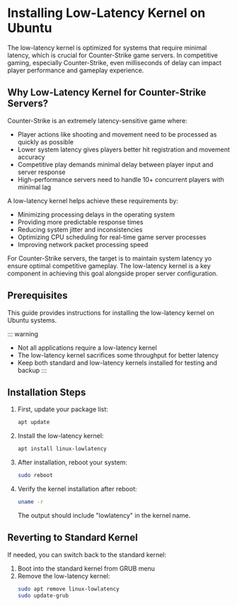 # Installing Low-Latency Kernel on Ubuntu

The low-latency kernel is optimized for systems that require minimal latency, which is crucial for Counter-Strike game servers. In competitive gaming, especially Counter-Strike, even milliseconds of delay can impact player performance and gameplay experience.

## Why Low-Latency Kernel for Counter-Strike Servers?

Counter-Strike is an extremely latency-sensitive game where:

- Player actions like shooting and movement need to be processed as quickly as possible
- Lower system latency gives players better hit registration and movement accuracy
- Competitive play demands minimal delay between player input and server response
- High-performance servers need to handle 10+ concurrent players with minimal lag

A low-latency kernel helps achieve these requirements by:

- Minimizing processing delays in the operating system
- Providing more predictable response times
- Reducing system jitter and inconsistencies
- Optimizing CPU scheduling for real-time game server processes
- Improving network packet processing speed

For Counter-Strike servers, the target is to maintain system latency yo ensure optimal competitive gameplay. The low-latency kernel is a key component in achieving this goal alongside proper server configuration.

## Prerequisites

This guide provides instructions for installing the low-latency kernel on Ubuntu systems.

::: warning

- Not all applications require a low-latency kernel
- The low-latency kernel sacrifices some throughput for better latency
- Keep both standard and low-latency kernels installed for testing and backup
  :::

## Installation Steps

1. First, update your package list:

   ```bash
   apt update
   ```

2. Install the low-latency kernel:

   ```bash
   apt install linux-lowlatency
   ```

3. After installation, reboot your system:

   ```bash
   sudo reboot
   ```

4. Verify the kernel installation after reboot:
   ```bash
   uname -r
   ```
   The output should include "lowlatency" in the kernel name.

## Reverting to Standard Kernel

If needed, you can switch back to the standard kernel:

1. Boot into the standard kernel from GRUB menu
2. Remove the low-latency kernel:
   ```bash
   sudo apt remove linux-lowlatency
   sudo update-grub
   ```
